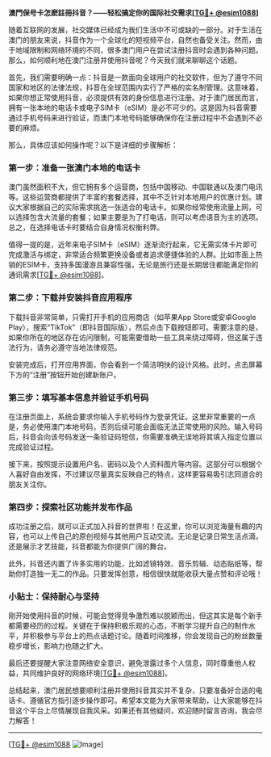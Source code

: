 **澳門保号卡怎麽註冊抖音？——轻松搞定你的国际社交需求[[TG💪+ @esim1088](https://t.me/s/esim1088)]**

随着互联网的发展，社交媒体已经成为我们生活中不可或缺的一部分。对于生活在澳门的朋友来说，抖音作为一个全球化的短视频平台，自然也备受关注。然而，由于地域限制和网络环境的不同，很多澳门用户在尝试注册抖音时会遇到各种问题。那么，如何顺利地在澳门注册并使用抖音呢？今天我们就来聊聊这个话题。

首先，我们需要明确一点：抖音是一款面向全球用户的社交软件，但为了遵守不同国家和地区的法律法规，抖音在全球范围内实行了严格的实名制管理。这意味着，如果你想正常使用抖音，必须提供有效的身份信息进行注册。对于澳门居民而言，拥有一张本地的电话卡或电子SIM卡（eSIM）是必不可少的。这是因为抖音需要通过手机号码来进行验证，而澳门本地号码能够确保你在注册过程中不会遇到不必要的麻烦。

那么，具体应该如何操作呢？以下是详细的步骤解析：

### 第一步：准备一张澳门本地的电话卡

澳门虽然面积不大，但它拥有多个运营商，包括中国移动、中国联通以及澳门电讯等。这些运营商都提供了丰富的套餐选择，其中不乏针对本地用户的优惠计划。建议大家根据自己的实际需求挑选一张适合的电话卡。如果你经常使用流量上网，可以选择包含大流量的套餐；如果主要是为了打电话，则可以考虑语音为主的选项。总之，在选择电话卡时要结合自身情况权衡利弊。

值得一提的是，近年来电子SIM卡（eSIM）逐渐流行起来，它无需实体卡片即可完成激活与绑定，非常适合频繁更换设备或者追求便捷体验的人群。比如市面上热销的ESIM卡，支持多国漫游且兼容性强，无论是旅行还是长期居住都能满足你的通讯需求[[TG💪+ @esim1088](https://t.me/s/esim1088)]。

### 第二步：下载并安装抖音应用程序

下载抖音非常简单，只需打开手机的应用商店（如苹果App Store或安卓Google Play），搜索“TikTok”（即抖音国际版），然后点击下载按钮即可。需要注意的是，如果你所在的地区存在访问限制，可能需要借助一些工具来绕过障碍，但这属于违法行为，请务必遵守当地法律规范。

安装完成后，打开应用界面，你会看到一个简洁明快的设计风格。此时，点击屏幕下方的“注册”按钮开始创建新账户。

### 第三步：填写基本信息并验证手机号码

在注册页面上，系统会要求你输入手机号码作为登录凭证。这里非常重要的一点是，务必使用澳门本地号码，否则后续可能会面临无法正常使用的风险。输入号码后，抖音会向该号码发送一条验证码短信，你需要准确无误地将其填入指定位置以完成验证过程。

接下来，按照提示设置用户名、密码以及个人资料图片等内容。这部分可以根据个人喜好自由发挥，不过建议尽量真实反映自己的特点，这样更容易吸引志同道合的朋友关注你。

### 第四步：探索社区功能并发布作品

成功注册之后，就可以正式加入抖音的世界啦！在这里，你可以浏览海量有趣的内容，也可以上传自己的原创视频与其他用户互动交流。无论是记录日常生活点滴，还是展示才艺技能，抖音都能为你提供广阔的舞台。

此外，抖音还内置了许多实用的功能，比如滤镜特效、音乐剪辑、动态贴纸等，帮助你打造独一无二的作品。只要发挥创意，相信很快就能收获大量点赞和评论哦！

### 小贴士：保持耐心与坚持

刚开始使用抖音的时候，可能会觉得竞争激烈难以脱颖而出，但这其实是每个新手都需要经历的过程。关键在于保持积极乐观的心态，不断学习提升自己的制作水平，并积极参与平台上的热点话题讨论。随着时间推移，你会发现自己的粉丝数量稳步增长，影响力也随之扩大。

最后还要提醒大家注意网络安全意识，避免泄露过多个人信息，同时尊重他人权益，共同维护良好的网络环境[[TG💪+ @esim1088](https://t.me/s/esim1088)]。

总结起来，澳门居民想要顺利注册并使用抖音其实并不复杂，只要准备好合适的电话卡、遵循官方指引逐步操作即可。希望本文能为大家带来帮助，让大家能够在抖音这个平台上尽情展现自我风采。如果还有其他疑问，欢迎随时留言咨询，我会尽力解答！

---

[[TG💪+ @esim1088](https://t.me/s/esim1088) ![Image](https://i.postimg.cc/4NQfJmqS/Snipaste-2025-05-13-00-14-12.png)]